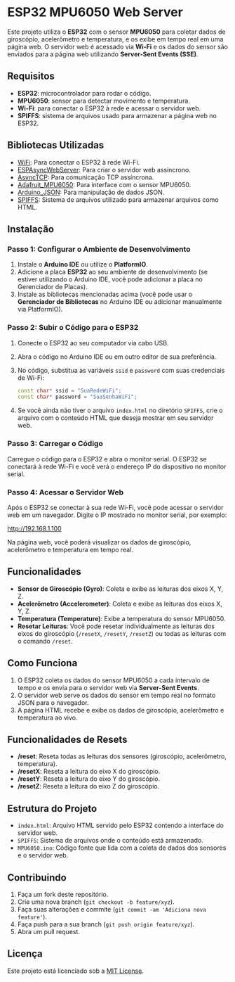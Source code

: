 # ESP32 MPU6050 Web Server

Este projeto utiliza o **ESP32** com o sensor **MPU6050** para coletar dados de giroscópio, acelerômetro e temperatura, e os exibe em tempo real em uma página web. O servidor web é acessado via **Wi-Fi** e os dados do sensor são enviados para a página web utilizando **Server-Sent Events (SSE)**.

## Requisitos

- **ESP32**: microcontrolador para rodar o código.
- **MPU6050**: sensor para detectar movimento e temperatura.
- **Wi-Fi**: para conectar o ESP32 à rede e acessar o servidor web.
- **SPIFFS**: sistema de arquivos usado para armazenar a página web no ESP32.

## Bibliotecas Utilizadas

- [WiFi](https://www.arduino.cc/en/Reference/WiFi): Para conectar o ESP32 à rede Wi-Fi.
- [ESPAsyncWebServer](https://github.com/me-no-dev/ESPAsyncWebServer): Para criar o servidor web assíncrono.
- [AsyncTCP](https://github.com/me-no-dev/AsyncTCP): Para comunicação TCP assíncrona.
- [Adafruit_MPU6050](https://github.com/adafruit/Adafruit_MPU6050): Para interface com o sensor MPU6050.
- [Arduino_JSON](https://github.com/arduino-libraries/Arduino_JSON): Para manipulação de dados JSON.
- [SPIFFS](https://github.com/esp8266/Arduino/tree/master/libraries/SPIFFS): Sistema de arquivos utilizado para armazenar arquivos como HTML.

## Instalação

### Passo 1: Configurar o Ambiente de Desenvolvimento

1. Instale o **Arduino IDE** ou utilize o **PlatformIO**.
2. Adicione a placa **ESP32** ao seu ambiente de desenvolvimento (se estiver utilizando o Arduino IDE, você pode adicionar a placa no Gerenciador de Placas).
3. Instale as bibliotecas mencionadas acima (você pode usar o **Gerenciador de Bibliotecas** no Arduino IDE ou adicionar manualmente via PlatformIO).

### Passo 2: Subir o Código para o ESP32

1. Conecte o ESP32 ao seu computador via cabo USB.
2. Abra o código no Arduino IDE ou em outro editor de sua preferência.
3. No código, substitua as variáveis `ssid` e `password` com suas credenciais de Wi-Fi:

    ```cpp
    const char* ssid = "SuaRedeWiFi";
    const char* password = "SuaSenhaWiFi";
    ```

4. Se você ainda não tiver o arquivo `index.html` no diretório `SPIFFS`, crie o arquivo com o conteúdo HTML que deseja mostrar em seu servidor web.

### Passo 3: Carregar o Código

Carregue o código para o ESP32 e abra o monitor serial. O ESP32 se conectará à rede Wi-Fi e você verá o endereço IP do dispositivo no monitor serial.

### Passo 4: Acessar o Servidor Web

Após o ESP32 se conectar à sua rede Wi-Fi, você pode acessar o servidor web em um navegador. Digite o IP mostrado no monitor serial, por exemplo:

http://192.168.1.100


Na página web, você poderá visualizar os dados de giroscópio, acelerômetro e temperatura em tempo real.

## Funcionalidades

- **Sensor de Giroscópio (Gyro)**: Coleta e exibe as leituras dos eixos X, Y, Z.
- **Acelerômetro (Accelerometer)**: Coleta e exibe as leituras dos eixos X, Y, Z.
- **Temperatura (Temperature)**: Exibe a temperatura do sensor MPU6050.
- **Resetar Leituras**: Você pode resetar individualmente as leituras dos eixos do giroscópio (`/resetX`, `/resetY`, `/resetZ`) ou todas as leituras com o comando `/reset`.

## Como Funciona

1. O ESP32 coleta os dados do sensor MPU6050 a cada intervalo de tempo e os envia para o servidor web via **Server-Sent Events**.
2. O servidor web serve os dados do sensor em tempo real no formato JSON para o navegador.
3. A página HTML recebe e exibe os dados de giroscópio, acelerômetro e temperatura ao vivo.

## Funcionalidades de Resets

- **/reset**: Reseta todas as leituras dos sensores (giroscópio, acelerômetro, temperatura).
- **/resetX**: Reseta a leitura do eixo X do giroscópio.
- **/resetY**: Reseta a leitura do eixo Y do giroscópio.
- **/resetZ**: Reseta a leitura do eixo Z do giroscópio.

## Estrutura do Projeto

- `index.html`: Arquivo HTML servido pelo ESP32 contendo a interface do servidor web.
- `SPIFFS`: Sistema de arquivos onde o conteúdo está armazenado.
- `MPU6050.ino`: Código fonte que lida com a coleta de dados dos sensores e o servidor web.

## Contribuindo

1. Faça um fork deste repositório.
2. Crie uma nova branch (`git checkout -b feature/xyz`).
3. Faça suas alterações e commite (`git commit -am 'Adiciona nova feature'`).
4. Faça push para a sua branch (`git push origin feature/xyz`).
5. Abra um pull request.

## Licença

Este projeto está licenciado sob a [MIT License](LICENSE).

